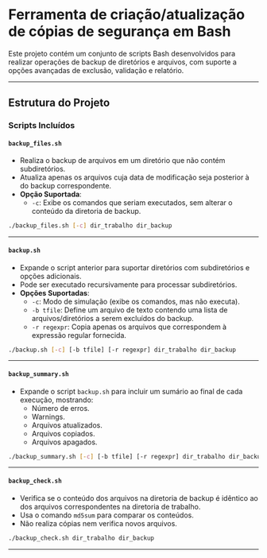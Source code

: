 # Ferramenta de criação/atualização de cópias de segurança em Bash

Este projeto contém um conjunto de scripts Bash desenvolvidos para realizar operações de backup de diretórios e arquivos, com suporte a opções avançadas de exclusão, validação e relatório.

---

## Estrutura do Projeto

### Scripts Incluídos

#### `backup_files.sh`
- Realiza o backup de arquivos em um diretório que não contém subdiretórios.
- Atualiza apenas os arquivos cuja data de modificação seja posterior à do backup correspondente.
- **Opção Suportada**:
  - `-c`: Exibe os comandos que seriam executados, sem alterar o conteúdo da diretoria de backup.

```bash
./backup_files.sh [-c] dir_trabalho dir_backup
```

---

#### `backup.sh`
- Expande o script anterior para suportar diretórios com subdiretórios e opções adicionais.
- Pode ser executado recursivamente para processar subdiretórios.
- **Opções Suportadas**:
  - `-c`: Modo de simulação (exibe os comandos, mas não executa).
  - `-b tfile`: Define um arquivo de texto contendo uma lista de arquivos/diretórios a serem excluídos do backup.
  - `-r regexpr`: Copia apenas os arquivos que correspondem à expressão regular fornecida.

```bash
./backup.sh [-c] [-b tfile] [-r regexpr] dir_trabalho dir_backup
```

---

#### `backup_summary.sh`
- Expande o script `backup.sh` para incluir um sumário ao final de cada execução, mostrando:
  - Número de erros.
  - Warnings.
  - Arquivos atualizados.
  - Arquivos copiados.
  - Arquivos apagados.

```bash
./backup_summary.sh [-c] [-b tfile] [-r regexpr] dir_trabalho dir_backup
```
---

#### `backup_check.sh`
- Verifica se o conteúdo dos arquivos na diretoria de backup é idêntico ao dos arquivos correspondentes na diretoria de trabalho.
- Usa o comando `md5sum` para comparar os conteúdos.
- Não realiza cópias nem verifica novos arquivos.


```bash
./backup_check.sh dir_trabalho dir_backup
```

---
